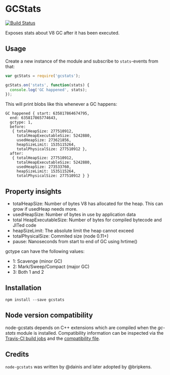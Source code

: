 # GCStats
[![Build Status](https://travis-ci.org/bripkens/node-gcstats.svg?branch=master)](https://travis-ci.org/bripkens/node-gcstats)

Exposes stats about V8 GC after it has been executed.

## Usage

Create a new instance of the module and subscribe to `stats`-events from that:

```javascript
var gcStats = require('gcstats');

gcStats.on('stats', function(stats) {
  console.log('GC happened', stats);
});
```

This will print blobs like this whenever a GC happens:

```
GC happened { start: 635817864674795,
  end: 635817865774643,
  gctype: 1,
  before:
   { totalHeapSize: 277510912,
     totalHeapExecutableSize: 5242880,
     usedHeapSize: 273621856,
     heapSizeLimit: 1535115264,
     totalPhysicalSize: 277510912 },
  after:
   { totalHeapSize: 277510912,
     totalHeapExecutableSize: 5242880,
     usedHeapSize: 273533760,
     heapSizeLimit: 1535115264,
     totalPhysicalSize: 277510912 } }
```

## Property insights
 * totalHeapSize: Number of bytes V8 has allocated for the heap. This can grow if usedHeap needs more.
 * usedHeapSize: Number of bytes in use by application data
 * total HeapExecutableSize: Number of bytes for compiled bytecode and JITed code
 * heapSizeLimit: The absolute limit the heap cannot exceed
 * totalPhysicalSize: Commited size (node 0.11+)
 * pause: Nanoseconds from start to end of GC using hrtime()

gctype can have the following values:
 * 1: Scavenge (minor GC)
 * 2: Mark/Sweep/Compact (major GC)
 * 3: Both 1 and 2

## Installation

```
npm install --save gcstats
```

## Node version compatibility
node-gcstats depends on C++ extensions which are compiled when the *gc-stats* module is installed. Compatibility information can be inspected via the [Travis-CI build jobs](https://travis-ci.org/dainis/node-gcstats/) and the [compatibility file](https://github.com/bripkens/node-gcstats/blob/develop/compatibility.md).

## Credits
`node-gcstats` was written by @dainis and later adopted by @bripkens.
